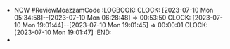 - NOW  #ReviewMoazzamCode
  :LOGBOOK:
  CLOCK: [2023-07-10 Mon 05:34:58]--[2023-07-10 Mon 06:28:48] =>  00:53:50
  CLOCK: [2023-07-10 Mon 19:01:44]--[2023-07-10 Mon 19:01:45] =>  00:00:01
  CLOCK: [2023-07-10 Mon 19:01:47]
  :END:
-